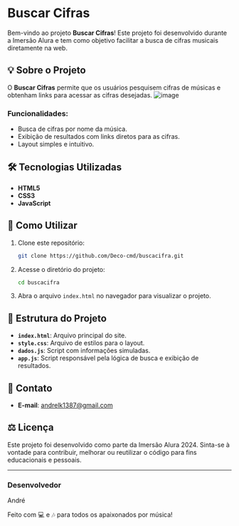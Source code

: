 # Buscar Cifras

Bem-vindo ao projeto **Buscar Cifras**! Este projeto foi desenvolvido durante a Imersão Alura e tem como objetivo facilitar a busca de cifras musicais diretamente na web.

## 💡 Sobre o Projeto

O **Buscar Cifras** permite que os usuários pesquisem cifras de músicas e obtenham links para acessar as cifras desejadas. 
![image](https://github.com/user-attachments/assets/30a0bf5c-03c3-49ea-858e-93d78a508104)


### Funcionalidades:
- Busca de cifras por nome da música.
- Exibição de resultados com links diretos para as cifras.
- Layout simples e intuitivo.

## 🛠️ Tecnologias Utilizadas

- **HTML5**
- **CSS3**
- **JavaScript**

## 🎯 Como Utilizar

1. Clone este repositório:
   ```bash
   git clone https://github.com/Deco-cmd/buscacifra.git
   ```
2. Acesse o diretório do projeto:
   ```bash
   cd buscacifra
   ```
3. Abra o arquivo `index.html` no navegador para visualizar o projeto.

## 🚀 Estrutura do Projeto

- **`index.html`**: Arquivo principal do site.
- **`style.css`**: Arquivo de estilos para o layout.
- **`dados.js`**: Script com informações simuladas.
- **`app.js`**: Script responsável pela lógica de busca e exibição de resultados.

## 📧 Contato

- **E-mail**: [andrelk1387@gmail.com](mailto:andrelk1387@gmail.com)

## ⚖️ Licença

Este projeto foi desenvolvido como parte da Imersão Alura 2024. Sinta-se à vontade para contribuir, melhorar ou reutilizar o código para fins educacionais e pessoais.

---

### Desenvolvedor
André

Feito com 💻 e 🎶 para todos os apaixonados por música!
